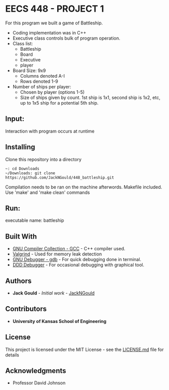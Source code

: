 # EECS 448 - PROJECT 1
 For this program we built a game of Battleship.
 * Coding implementation was in C++
 * Executive class controls bulk of program operation.
 * Class list:
   * Battleship
   * Board
   * Executive
   * player
 * Board Size: 9x9
   * Columns denoted A-I
   * Rows denoted 1-9
 * Number of ships per player:
   * Chosen by player (options 1-5)
   * Size of ships given by count. 1st ship is 1x1, second ship is 1x2, etc, up to 1x5 ship for a potential 5th ship. 
## Input:
Interaction with program occurs at runtime

## Installing

Clone this repository into a directory
```
~: cd Downloads
~/Downloads: git clone https://github.com/JackNGould/448_battleship.git
```

Compilation needs to be ran on the machine afterwords. Makefile included. Use 'make' and 'make clean' commands

## Run:
executable name: battleship

## Built With
* [GNU Compiler Collection - GCC](https://gcc.gnu.org/) - C++ compiler used. 
* [Valgrind](https://valgrind.org/) - Used for memory leak detection
* [GNU Debugger - gdb](https://www.gnu.org/savannah-checkouts/gnu/gdb/index.html) - For quick debugging done in terminal. 
* [DDD Debugger](https://www.gnu.org/software/ddd/) - For occasional debugging with graphical tool.

## Authors

* **Jack Gould** - *Initial work* - [JackNGould](https://github.com/JackNGould)

## Contributors

* **University of Kansas School of Engineering** 

## License

This project is licensed under the MIT License - see the [LICENSE.md](LICENSE.md) file for details

## Acknowledgments

* Professor David Johnson
